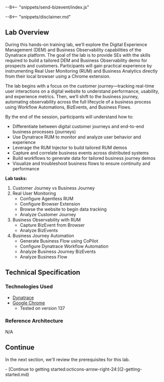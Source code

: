 --8<-- "snippets/send-bizevent/index.js"

--8<-- "snippets/disclaimer.md"

## Lab Overview

During this hands-on training lab, we’ll explore the Digital Experience Management (DEM) and Business Observability capabilities of the Dynatrace platform. The goal of the lab is to provide SEs with the skills required to build a tailored DEM and Business Observability demo for prospects and customers. Participants will gain practical experience by instrumenting Real User Monitoring (RUM) and Business Analytics directly from their local browser using a Chrome extension.

The lab begins with a focus on the customer journey—tracking real-time user interactions on a digital website to understand performance, usability, and experience metrics. Then, we’ll shift to the business journey, automating observability across the full lifecycle of a business process using Workflow Automations, BizEvents, and Business Flows.

By the end of the session, participants will understand how to:

- Differentiate between digital customer journeys and end-to-end business processes (journeys)
- Use Dynatrace RUM to monitor and analyze user behavior and experience
- Leverage the RUM Injector to build tailored RUM demos
- Capture and correlate business events across distributed systems
- Build workflows to generate data for tailored business journey demos
- Visualize and troubleshoot business flows to ensure continuity and performance

**Lab tasks:**

1. Customer Journey vs Business Journey
2. Real User Monitoring
    - Configure Agentless RUM
    - Configure Browser Extension
    - Browse the website to begin data tracking
    - Analyze Customer Journey
3. Business Observability with RUM
    - Capture BizEvent from Browser
    - Analyze BizEvents
4. Business Journey Automation
    - Generate Business Flow using CoPilot
    - Configure Dynatrace Workflow Automation
    - Analyze Business Journey BizEvents
    - Analyze Business Flow

## Technical Specification

### Technologies Used
- [Dynatrace](https://www.dynatrace.com/trial)
- [Google Chrome](https://www.google.com/chrome/)
    - Tested on version 137

### Reference Architecture

N/A

## Continue

In the next section, we'll review the prerequisites for this lab.

<div class="grid cards" markdown>
- [Continue to getting started:octicons-arrow-right-24:](2-getting-started.md)
</div>
